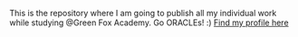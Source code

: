 This is the repository where I am going to publish all my individual work while studying @Green Fox Academy.
Go ORACLEs! :)
[Find my profile here](https://github.com/dzsofa)
